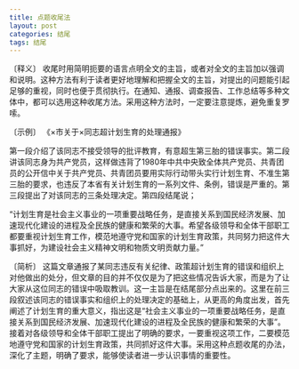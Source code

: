 ```yaml
---
title: 点题收尾法
layout: post
categories: 结尾
tags: 结尾
---
```


〔释义〕 收尾时用简明扼要的语言点明全文的主旨，或者对全文的主旨加以强调和说明。这种方法有利于读者更好地理解和把握全文的主旨，对提出的问题能引起足够的重视，同时也便于贯彻执行。在通知、通报、调查报告、工作总结等多种文体中，都可以选用这种收尾方法。采用这种方法时，一定要注意提炼，避免重复罗嗦。

〔示例〕 《×市关于×同志超计划生育的处理通报》

第一段介绍了该同志不接受领导的批评教育，有意超生第三胎的错误事实。第二段讲该同志身为共产党员，这样做违背了1980年中共中央致全体共产党员、共青团员的公开信中关于共产党员、共青团员要用实际行动带头实行计划生育、不准生第三胎的要求，也违反了本省有关计划生育的一系列文件、条例，错误是严重的。第三段提出了对该同志的三条处理决定。第四段结尾说；

“计划生育是社会主义事业的一项重要战略任务，是直接关系到国民经济发展、加速现代化建设的进程及全民族的健康和繁荣的大事。希望各级领导和全体干部职工都要重视计划生育工作，模范地遵守党和国家的计划生育政策，共同努力把这件大事抓好，为建设社会主义精神文明和物质文明贡献力量。”

〔简析〕 这篇文章通报了某同志违反有关纪律、政策超计划生育的错误和组织上对他做出的处分，但文章的目的并不仅仅是为了把这些情况告诉大家，而是为了让大家从这位同志的错误中吸取教训。这一主旨是在结尾部分点出来的。这里在前三段叙述该同志的错误事实和组织上的处理决定的基础上，从更高的角度出发，首先阐述了计划生育的重大意义，指出这是“社会主义事业的一项重要战略任务，是直接关系到国民经济发展、加速现代化建设的进程及全民族的健康和繁荣的大事”。接着对各级领导和全体干部职工提出了明确的要求，一要重视这项工作，二要模范地遵守党和国家的计划生育政策，共同抓好这件大事。采用这种点题收尾的办法，深化了主题，明确了要求，能够使读者进一步认识事情的重要性。 